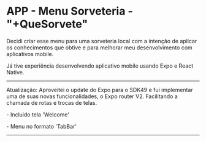 # APP - Menu Sorveteria - "+QueSorvete"

<p>Decidi criar esse menu para uma sorveteria local com a intenção de aplicar os conhecimentos que obtive e para melhorar meu desenvolvimento com aplicativos mobile.</p> 
<p> Já tive experiência desenvolvendo aplicativo mobile usando Expo e React Native.</p>
<hr size="10" width="full">
<p> Atualização: Aproveitei o update do Expo para o SDK49 e fui implementar uma de suas novas funcionalidades, o Expo router V2. Facilitando a chamada de rotas e trocas de telas. </p> 
 <p> - Incluido tela 'Welcome'</p> 
 <p> - Menu no formato 'TabBar'</p> 
<hr size="10" width="full">
